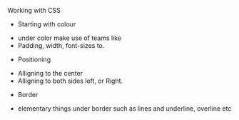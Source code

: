 Working with CSS
* Starting with colour 
- under color make use of teams like 
- Padding, width, font-sizes to.
* Positioning
- Alligning to the center 
- Alligning to both sides left, or Right.
* Border 
- elementary things under border such as lines and underline, overline etc
